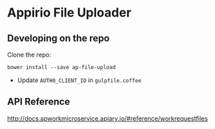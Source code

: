 # Appirio File Uploader

## Developing on the repo

Clone the repo:
```
bower install --save ap-file-upload
```

- Update ``AUTH0_CLIENT_ID`` in ``gulpfile.coffee``

## API Reference
http://docs.apworkmicroservice.apiary.io/#reference/workrequestfiles
